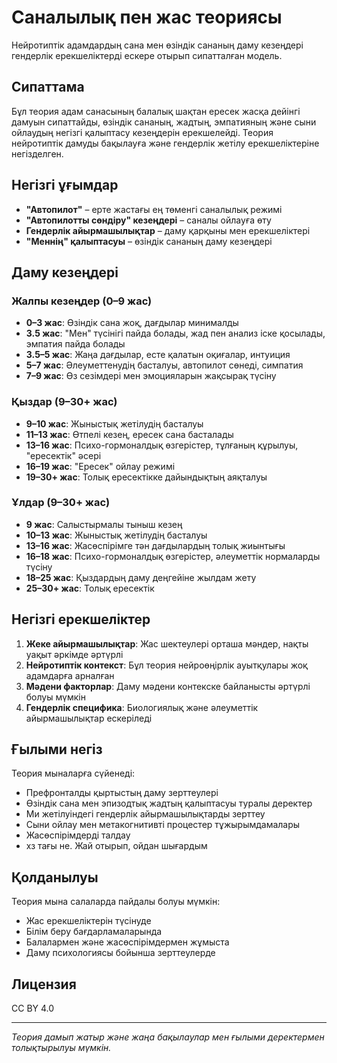 # Саналылық пен жас теориясы

Нейротиптік адамдардың сана мен өзіндік сананың даму кезеңдері гендерлік ерекшеліктерді ескере отырып сипатталған модель.

## Сипаттама

Бұл теория адам санасының балалық шақтан ересек жасқа дейінгі дамуын сипаттайды, өзіндік сананың, жадтың, эмпатияның және сыни ойлаудың негізгі қалыптасу кезеңдерін ерекшелейді. Теория нейротиптік дамуды бақылауға және гендерлік жетілу ерекшеліктеріне негізделген.

## Негізгі ұғымдар

- **"Автопилот"** – ерте жастағы ең төменгі саналылық режимі  
- **"Автопилотты сөндіру" кезеңдері** – саналы ойлауға өту  
- **Гендерлік айырмашылықтар** – даму қарқыны мен ерекшеліктері  
- **"Меннің" қалыптасуы** – өзіндік сананың даму кезеңдері  

## Даму кезеңдері

### Жалпы кезеңдер (0–9 жас)
- **0–3 жас**: Өзіндік сана жоқ, дағдылар минималды  
- **3.5 жас**: "Мен" түсінігі пайда болады, жад пен анализ іске қосылады, эмпатия пайда болады  
- **3.5–5 жас**: Жаңа дағдылар, есте қалатын оқиғалар, интуиция  
- **5–7 жас**: Әлеуметтенудің басталуы, автопилот сөнеді, симпатия  
- **7–9 жас**: Өз сезімдері мен эмоцияларын жақсырақ түсіну  

### Қыздар (9–30+ жас)
- **9–10 жас**: Жыныстық жетілудің басталуы  
- **11–13 жас**: Өтпелі кезең, ересек сана басталады  
- **13–16 жас**: Психо-гормоналдық өзгерістер, тұлғаның құрылуы, "ересектік" әсері  
- **16–19 жас**: "Ересек" ойлау режимі  
- **19–30+ жас**: Толық ересектікке дайындықтың аяқталуы  

### Ұлдар (9–30+ жас)
- **9 жас**: Салыстырмалы тыныш кезең  
- **10–13 жас**: Жыныстық жетілудің басталуы  
- **13–16 жас**: Жасөспірімге тән дағдылардың толық жиынтығы  
- **16–18 жас**: Психо-гормоналдық өзгерістер, әлеуметтік нормаларды түсіну  
- **18–25 жас**: Қыздардың даму деңгейіне жылдам жету  
- **25–30+ жас**: Толық ересектік  

## Негізгі ерекшеліктер

1. **Жеке айырмашылықтар**: Жас шектеулері орташа мәндер, нақты уақыт әркімде әртүрлі  
2. **Нейротиптік контекст**: Бұл теория нейроөңірлік ауытқулары жоқ адамдарға арналған  
3. **Мәдени факторлар**: Даму мәдени контекске байланысты әртүрлі болуы мүмкін  
4. **Гендерлік специфика**: Биологиялық және әлеуметтік айырмашылықтар ескеріледі  

## Ғылыми негіз

Теория мыналарға сүйенеді:
- Префронталды қыртыстың даму зерттеулері  
- Өзіндік сана мен эпизодтық жадтың қалыптасуы туралы деректер  
- Ми жетілуіндегі гендерлік айырмашылықтарды зерттеу  
- Сыни ойлау мен метакогнитивті процестер тұжырымдамалары  
- Жасөспірімдерді талдау  
- хз тағы не. Жай отырып, ойдан шығардым  

## Қолданылуы

Теория мына салаларда пайдалы болуы мүмкін:
- Жас ерекшеліктерін түсінуде  
- Білім беру бағдарламаларында  
- Балалармен және жасөспірімдермен жұмыста  
- Даму психологиясы бойынша зерттеулерде  

## Лицензия

CC BY 4.0

---

*Теория дамып жатыр және жаңа бақылаулар мен ғылыми деректермен толықтырылуы мүмкін.*

